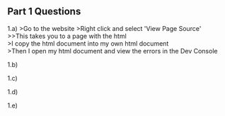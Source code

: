 ## Part 1 Questions
1.a) 
    >Go to the website
    >Right click and select 'View Page Source'  
        >>This takes you to a page with the html  
    >I copy the html document into my own html document  
    >Then I open my html document and view the errors in the Dev Console  

1.b)

1.c)

1.d)

1.e)